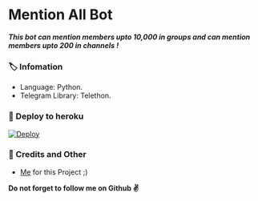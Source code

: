 # Mention All Bot
_**This bot can mention members upto 10,000 in groups and can mention members upto 200 in channels !**_

### 🏷 Infomation
- Language: Python.
- Telegram Library: Telethon.

### 🚀 Deploy to heroku
[![Deploy](https://www.herokucdn.com/deploy/button.svg)](https://heroku.com/deploy?template=https://github.com/dqanshi/tagallbot/#bata)

### 🎯 Credits and Other
- [Me](https://github.com/AnjanaMadu) for this Project ;)

**Do not forget to follow me on Github ✌️**
